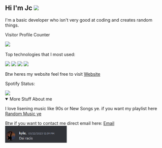 ## Hi I'm Jc <img src='https://user-images.githubusercontent.com/1303154/88677602-1635ba80-d120-11ea-84d8-d263ba5fc3c0.gif' width="30">

<p>I'm a basic developer who isn't very good at coding and creates random things. </p>
<p>Visitor Profile Counter</p>
<img src='https://visitor-badge.glitch.me/badge?page_id=jcnooblol&left_color=blue&right_color=black;'>

<p>Top technologies that I most used:</p>
<img src='https://img.shields.io/badge/lua-%232C2D72.svg?style=for-the-badge&logo=lua&logoColor=white' width="100">
<img src='https://img.shields.io/badge/javascript-%23323330.svg?style=for-the-badge&logo=javascript&logoColor=%23F7DF1E' >
<img src='https://img.shields.io/badge/node.js-6DA55F?style=for-the-badge&logo=node.js&logoColor=white' width='100'> 
<img src='https://img.shields.io/badge/html5-%23E34F26.svg?style=for-the-badge&logo=html5&logoColor=white'>
<p> Btw heres my website feel free to visit <a href='https://jcnooblol.github.io/'>Website</a>
<p>Spotify Status:</p>
<img src='https://spotify-github-profile.vercel.app/api/view.svg?uid=odul82kwgnci0steg1h0nftsz&cover_image=true&theme=novatorem&show_offline=true&background_color=520000&bar_color=53b14f&bar_color_cover=true' width='300'></img>
<details open>
<summary>More Stuff About me</summary>
<p> I love lisening music like 90s or New Songs ye. if you want my playlist here <a href='https://open.spotify.com/playlist/0hSVWtdDUW65KXFSezagyl?si=cb73510f121e453c'>Random Music ye</a>
<p>Btw if you want to contact me direct email here:
<a href="mailto:okishitmyselfxd@gmail.com">Email</a>
<img src='https://raw.githubusercontent.com/JcNoobLol/JcNoobLol/main/dai%20racis.PNG' width='200'>
</details>
